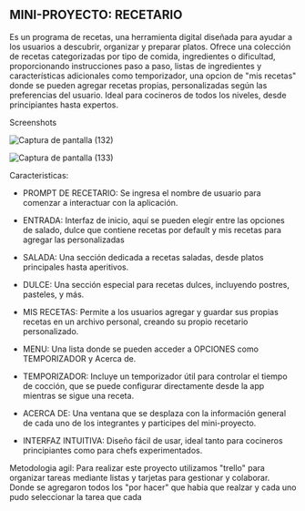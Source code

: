 ## MINI-PROYECTO: RECETARIO
Es un programa de recetas, una herramienta digital diseñada para ayudar a los usuarios a descubrir, organizar y preparar platos. Ofrece una colección de recetas categorizadas por tipo de comida, ingredientes o dificultad, proporcionando instrucciones paso a paso, listas de ingredientes y características adicionales como temporizador, una opcion de "mis recetas" donde se pueden agregar recetas propias, personalizadas según las preferencias del usuario. Ideal para cocineros de todos los niveles, desde principiantes hasta expertos.

Screenshots

![Captura de pantalla (132)](https://github.com/user-attachments/assets/85395109-13ed-4672-8e89-2ec797bcbc77)

![Captura de pantalla (133)](https://github.com/user-attachments/assets/b14f4f79-f385-4c3f-a849-976564ffd163)

Caracteristicas:
+ PROMPT DE RECETARIO: Se ingresa el nombre de usuario para comenzar a interactuar con la aplicación.

+ ENTRADA: Interfaz de inicio, aquí se pueden elegir entre las opciones de salado, dulce que contiene recetas por default y mis recetas para agregar las personalizadas

+ SALADA: Una sección dedicada a recetas saladas, desde platos principales hasta aperitivos.

+ DULCE: Una sección especial para recetas dulces, incluyendo postres, pasteles, y más.

+ MIS RECETAS: Permite a los usuarios agregar y guardar sus propias recetas en un archivo personal, creando su propio recetario personalizado.
  
+ MENU: Una lista donde se pueden acceder a OPCIONES como TEMPORIZADOR y Acerca de.

+ TEMPORIZADOR: Incluye un temporizador útil para controlar el tiempo de cocción, que se puede configurar directamente desde la app mientras se sigue una receta.

+ ACERCA DE: Una ventana que se desplaza con la información general de cada uno de los integrantes y participes del mini-proyecto.
  
+ INTERFAZ INTUITIVA: Diseño fácil de usar, ideal tanto para cocineros principiantes como para chefs experimentados.



Metodologia agil:
Para realizar este proyecto utilizamos "trello"  para organizar tareas mediante listas y tarjetas para gestionar y colaborar. Donde se agregaron todos los "por hacer" que habia que realzar y cada uno pudo seleccionar la tarea que cada 







